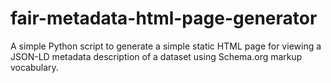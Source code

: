 # fair-metadata-html-page-generator
A simple Python script to generate a simple static HTML page for viewing a JSON-LD metadata description of a dataset using Schema.org markup vocabulary.

